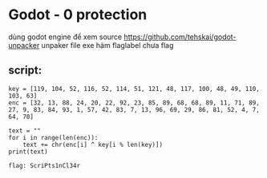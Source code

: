 # Godot - 0 protection
dùng godot engine để xem source
https://github.com/tehskai/godot-unpacker
unpaker file exe
hàm flaglabel chưa flag
## script:
```python=
key = [119, 104, 52, 116, 52, 114, 51, 121, 48, 117, 100, 48, 49, 110, 103, 63]
enc = [32, 13, 88, 24, 20, 22, 92, 23, 85, 89, 68, 68, 89, 11, 71, 89, 27, 9, 83, 84, 93, 1, 57, 42, 83, 7, 13, 96, 69, 29, 86, 81, 52, 4, 7, 64, 70]
	
text = ""
for i in range(len(enc)):
	text += chr(enc[i] ^ key[i % len(key)])
print(text)
```

`flag: ScriPts1nCl34r`